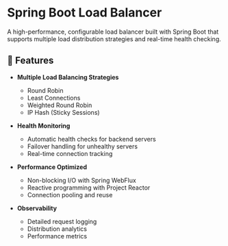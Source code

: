 # Spring Boot Load Balancer

A high-performance, configurable load balancer built with Spring Boot that supports multiple load distribution strategies and real-time health checking.

## 🚀 Features

- **Multiple Load Balancing Strategies**
  - Round Robin
  - Least Connections
  - Weighted Round Robin
  - IP Hash (Sticky Sessions)
  
- **Health Monitoring**
  - Automatic health checks for backend servers
  - Failover handling for unhealthy servers
  - Real-time connection tracking

- **Performance Optimized**
  - Non-blocking I/O with Spring WebFlux
  - Reactive programming with Project Reactor
  - Connection pooling and reuse

- **Observability**
  - Detailed request logging
  - Distribution analytics
  - Performance metrics
